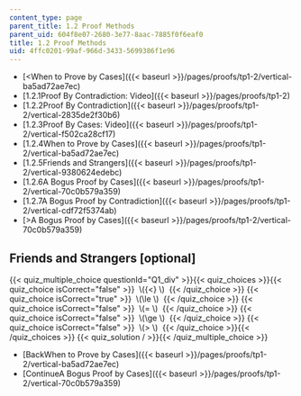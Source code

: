 ```yaml
---
content_type: page
parent_title: 1.2 Proof Methods
parent_uid: 604f8e07-2680-3e77-8aac-7885f0f6eaf0
title: 1.2 Proof Methods
uid: 4ffc0201-99af-966d-3433-5699386f1e96
---
```


*   [\<When to Prove by Cases]({{< baseurl >}}/pages/proofs/tp1-2/vertical-ba5ad72ae7ec)
*   [1.2.1Proof By Contradiction: Video]({{< baseurl >}}/pages/proofs/tp1-2)
*   [1.2.2Proof By Contradiction]({{< baseurl >}}/pages/proofs/tp1-2/vertical-2835de2f30b6)
*   [1.2.3Proof By Cases: Video]({{< baseurl >}}/pages/proofs/tp1-2/vertical-f502ca28cf17)
*   [1.2.4When to Prove by Cases]({{< baseurl >}}/pages/proofs/tp1-2/vertical-ba5ad72ae7ec)
*   [1.2.5Friends and Strangers]({{< baseurl >}}/pages/proofs/tp1-2/vertical-9380624edebc)
*   [1.2.6A Bogus Proof by Cases]({{< baseurl >}}/pages/proofs/tp1-2/vertical-70c0b579a359)
*   [1.2.7A Bogus Proof by Contradiction]({{< baseurl >}}/pages/proofs/tp1-2/vertical-cdf72f5374ab)
*   [\>A Bogus Proof by Cases]({{< baseurl >}}/pages/proofs/tp1-2/vertical-70c0b579a359)

Friends and Strangers \[optional\]
----------------------------------

  
{{< quiz_multiple_choice questionId="Q1_div" >}}{{< quiz_choices >}}{{< quiz_choice isCorrect="false" >}}&nbsp; \\({\<} \\) &nbsp;{{< /quiz_choice >}}
{{< quiz_choice isCorrect="true" >}}&nbsp; \\(\\le \\) &nbsp;{{< /quiz_choice >}}
{{< quiz_choice isCorrect="false" >}}&nbsp; \\(= \\) &nbsp;{{< /quiz_choice >}}
{{< quiz_choice isCorrect="false" >}}&nbsp; \\(\\ge \\) &nbsp;{{< /quiz_choice >}}
{{< quiz_choice isCorrect="false" >}}&nbsp; \\(> \\) &nbsp;{{< /quiz_choice >}}{{< /quiz_choices >}}
{{< quiz_solution / >}}{{< /quiz_multiple_choice >}}

*   [BackWhen to Prove by Cases]({{< baseurl >}}/pages/proofs/tp1-2/vertical-ba5ad72ae7ec)
*   [ContinueA Bogus Proof by Cases]({{< baseurl >}}/pages/proofs/tp1-2/vertical-70c0b579a359)
